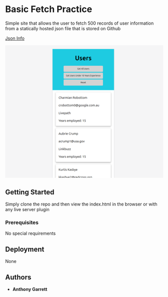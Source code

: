 # Basic Fetch Practice

Simple site that allows the user to fetch 500 records of user information from a statically hosted json file that is stored on Github

[Json Info](https://github.com/dan-collins-dev/dummy-data-fetching-repo/tree/main)

![Site Image](screenshot.png 'Running Site')

## Getting Started

Simply clone the repo and then view the index.html in the browser or with any live server plugin

### Prerequisites

No special requirements

## Deployment

None

## Authors

- **Anthony Garrett**
